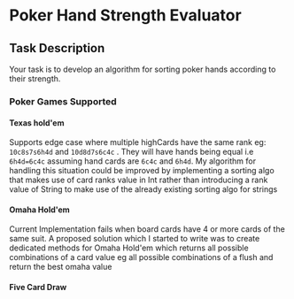 # Poker Hand Strength Evaluator

## Task Description

Your task is to develop an algorithm for sorting poker hands according to their strength.

### Poker Games Supported

#### Texas hold'em

Supports edge case where multiple highCards have the same rank eg: `10c8s7s6h4d` and `10d8d7s6c4c` . They will have
hands being equal i.e `6h4d=6c4c`
assuming hand cards are `6c4c` and `6h4d`. My algorithm for handling this situation could be improved by implementing a
sorting algo that makes use of card ranks value in Int rather than introducing a rank value of String to make use of the
already existing sorting algo for strings

#### Omaha Hold'em

Current Implementation fails when board cards have 4 or more cards of the same suit. A proposed solution which I started
to write was to create dedicated methods for Omaha Hold'em which returns all possible combinations of a card value eg
all possible combinations of a flush and return the best omaha value

#### Five Card Draw
